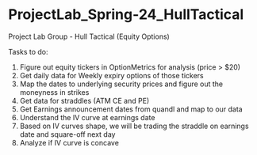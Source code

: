 # ProjectLab_Spring-24_HullTactical
Project Lab Group - Hull Tactical (Equity Options)

Tasks to do:
1. Figure out equity tickers in OptionMetrics for analysis (price > $20)
2. Get daily data for Weekly expiry options of those tickers
3. Map the dates to underlying security prices and figure out the moneyness in strikes
4. Get data for straddles (ATM CE and PE)
5. Get Earnings announcement dates from quandl and map to our data
6. Understand the IV curve at earnings date
7. Based on IV curves shape, we will be trading the straddle on earnings date and square-off next day
8. Analyze if IV curve is concave
